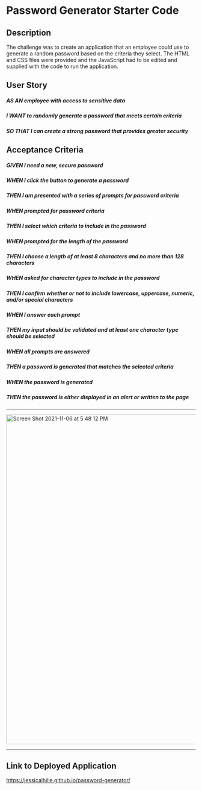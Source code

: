 # Password Generator Starter Code

## Description
The challenge was to create an application that an employee could use to generate a random password based on the criteria they select. The HTML and CSS files were provided and the JavaScript had to be edited and supplied with the code to run the application.

## User Story
##### AS AN employee with access to sensitive data
##### I WANT to randomly generate a password that meets certain criteria
##### SO THAT I can create a strong password that provides greater security

## Acceptance Criteria
##### GIVEN I need a new, secure password
##### WHEN I click the button to generate a password
##### THEN I am presented with a series of prompts for password criteria
##### WHEN prompted for password criteria
##### THEN I select which criteria to include in the password
##### WHEN prompted for the length of the password
##### THEN I choose a length of at least 8 characters and no more than 128 characters
##### WHEN asked for character types to include in the password
##### THEN I confirm whether or not to include lowercase, uppercase, numeric, and/or special characters
##### WHEN I answer each prompt
##### THEN my input should be validated and at least one character type should be selected
##### WHEN all prompts are answered
##### THEN a password is generated that matches the selected criteria
##### WHEN the password is generated
##### THEN the password is either displayed in an alert or written to the page

***

<img width="876" alt="Screen Shot 2021-11-06 at 5 48 12 PM" src="https://user-images.githubusercontent.com/91511805/140626061-d9fbc054-c8b3-4c89-932b-18eccc6d16a5.png">

***

## Link to Deployed Application
https://jessicalhille.github.io/password-generator/
